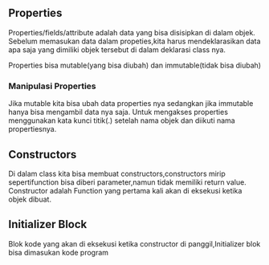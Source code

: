 ## Properties
Properties/fields/attribute adalah data yang bisa disisipkan di dalam objek.
Sebelum memasukan data dalam propeties,kita harus mendeklarasikan data apa saja yang dimiliki objek tersebut di dalam deklarasi class nya.

Properties bisa mutable(yang bisa diubah) dan immutable(tidak bisa diubah)

### Manipulasi Properties
Jika mutable kita bisa ubah data properties nya sedangkan jika immutable hanya bisa mengambil data nya saja.
Untuk mengakses properties menggunakan kata kunci titik(.) setelah nama objek dan diikuti nama propertiesnya.

## Constructors
Di dalam class kita bisa membuat constructors,constructors mirip sepertifunction bisa diberi parameter,namun tidak memiliki return value.
Constructor adalah Function yang pertama kali akan di eksekusi ketika objek dibuat.

## Initializer Block
Blok kode yang akan di eksekusi ketika constructor di panggil,Initializer blok bisa dimasukan kode program